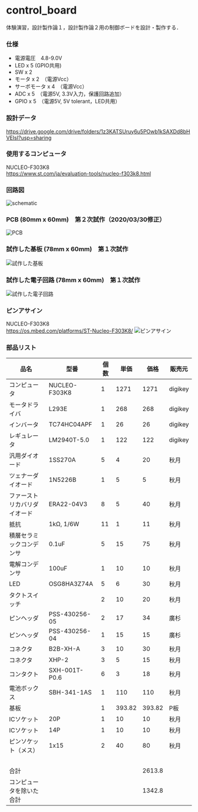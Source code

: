 # control_board

体験演習，設計製作論１，設計製作論２用の制御ボードを設計・製作する．

### 仕様
- 電源電圧　4.8-9.0V
- LED x 5 (GPIO共用)
- SW x 2 
- モータ x 2　（電源Vcc）
- サーボモータ x 4　（電源Vcc）
- ADC x 5　（電源5V, 3.3V入力，保護回路追加）
- GPIO x 5　（電源5V, 5V tolerant，LED共用）

### 設計データ
https://drive.google.com/drive/folders/1z3KATSUruy6u5POwb1kSAXDd8bHVEIsI?usp=sharing

### 使用するコンピュータ
NUCLEO-F303K8  
https://www.st.com/ja/evaluation-tools/nucleo-f303k8.html

### 回路図
![schematic](https://user-images.githubusercontent.com/5755200/76876321-1d68d400-68b5-11ea-8c4b-60103e7d5fce.png)

### PCB (80mm x 60mm)　第２次試作（2020/03/30修正）
![PCB](https://user-images.githubusercontent.com/5755200/77907740-24d0aa00-72c5-11ea-968d-9c0dcea1982a.png)

### 試作した基板 (78mm x 60mm)　第１次試作
![試作した基板](https://user-images.githubusercontent.com/5755200/77500977-f05e8780-6e99-11ea-8044-f5561df626a3.jpg)

### 試作した電子回路 (78mm x 60mm)　第１次試作
![試作した電子回路](https://user-images.githubusercontent.com/5755200/77592671-0752b780-6f36-11ea-9e7c-c03a013f7922.jpg)

### ピンアサイン
NUCLEO-F303K8  
https://os.mbed.com/platforms/ST-Nucleo-F303K8/
![ピンアサイン](https://os.mbed.com/media/uploads/bcostm/nucleo_f303k8_2017_10_10.png)

### 部品リスト
品名 | 型番 | 個数 | 単価 | 価格 | 販売元
-- | -- | -- | -- | -- | --
コンピュータ | NUCLEO-F303K8 | 1 | 1271 | 1271 | digikey
モータドライバ | L293E | 1 | 268 | 268 | digikey
インバータ | TC74HC04APF | 1 | 26 | 26 | digikey
レギュレータ | LM2940T-5.0 | 1 | 122 | 122 | digikey
汎用ダイオード | 1SS270A | 5 | 4 | 20 | 秋月
ツェナーダイオード | 1N5226B | 1 | 5 | 5 | 秋月
ファーストリカバリダイオード | ERA22-04V3 | 8 | 5 | 40 | 秋月
抵抗 | 1kΩ, 1/6W | 11 | 1 | 11 | 秋月
積層セラミックコンデンサ | 0.1uF | 5 | 15 | 75 | 秋月
電解コンデンサ | 100uF | 1 | 10 | 10 | 秋月
LED | OSG8HA3Z74A | 5 | 6 | 30 | 秋月
タクトスイッチ |   | 2 | 10 | 20 | 秋月
ピンヘッダ | PSS-430256-05 | 2 | 17 | 34 | 廣杉
ピンヘッダ | PSS-430256-04 | 1 | 15 | 15 | 廣杉
コネクタ | B2B-XH-A | 3 | 10 | 30 | 秋月
コネクタ | XHP-2 | 3 | 5 | 15 | 秋月
コンタクト | SXH-001T-P0.6 | 6 | 3 | 18 | 秋月
電池ボックス | SBH-341-1AS | 1 | 110 | 110 | 秋月
基板 |   | 1 | 393.82 | 393.82 | P板
ICソケット | 20P | 1 | 10 | 10 | 秋月
ICソケット | 14P | 1 | 10 | 10 | 秋月
ピンソケット（メス） | 1x15 | 2 | 40 | 80 | 秋月
  |   |   |   |   |  
合計 |   |   |   | 2613.8 |  
コンピュータを除いた合計 |   |   |   | 1342.8 |  
